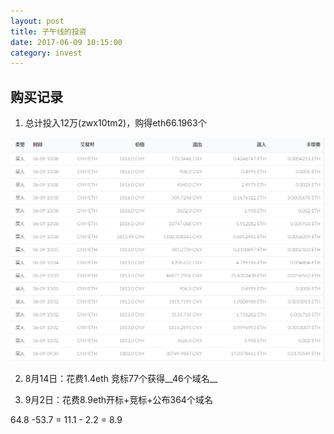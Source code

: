 ```yaml
---
layout: post
title: 子午线的投资
date: 2017-06-09 10:15:00
category: invest
---
```


## 购买记录

1. 总计投入12万(zwx10tm2)，购得eth66.1963个

![ETH购买记录](/images/zwx1.jpg)

2. 8月14日：花费1.4eth 竞标77个获得__46个域名__

3. 9月2日：花费8.9eth开标+竞标+公布364个域名


64.8 -53.7 = 11.1 - 2.2 = 8.9
